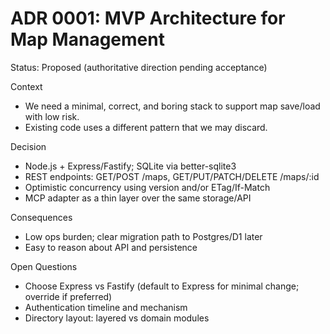 # ADR 0001: MVP Architecture for Map Management

Status: Proposed (authoritative direction pending acceptance)

Context
- We need a minimal, correct, and boring stack to support map save/load with low risk.
- Existing code uses a different pattern that we may discard.

Decision
- Node.js + Express/Fastify; SQLite via better-sqlite3
- REST endpoints: GET/POST /maps, GET/PUT/PATCH/DELETE /maps/:id
- Optimistic concurrency using version and/or ETag/If-Match
- MCP adapter as a thin layer over the same storage/API

Consequences
- Low ops burden; clear migration path to Postgres/D1 later
- Easy to reason about API and persistence

Open Questions
- Choose Express vs Fastify (default to Express for minimal change; override if preferred)
- Authentication timeline and mechanism
- Directory layout: layered vs domain modules
